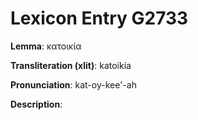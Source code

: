 # Lexicon Entry G2733

**Lemma**: κατοικία

**Transliteration (xlit)**: katoikía

**Pronunciation**: kat-oy-kee'-ah

**Description**:

